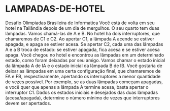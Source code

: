 # LAMPADAS-DE-HOTEL
Desafio Olimpiadas Brasileira de Informatica
Você está de volta em seu hotel na Tailândia depois de um dia de mergulhos. O seu quarto tem
duas lâmpadas. Vamos chamá-las de A e B. No hotel há dois interruptores, que chamaremos de C1
e C2. Ao apertar C1, a lâmpada A acende se estiver apagada, e apaga se estiver acesa. Se apertar
C2, cada uma das lâmpadas A e a B troca de estado: se estiver apagada, fica acesa e se estiver
acesa apaga.
Você chegou no hotel e encontrou as lâmpadas em um determinado estado, como foram deixadas
por seu amigo. Vamos chamar o estado inicial da lâmpada A de IA e o estado inicial da lâmpada B
de IB. Você gostaria de deixar as lâmpadas em uma certa configuração final, que chamaremos de
FA e FB, respectivamente, apertando os interruptores a menor quantidade de vezes possível. Por
exemplo, se as duas lâmpadas começam apagadas, e você quer que apenas a lâmpada A termine
acesa, basta apertar o interruptor C1.
Dados os estados iniciais e desejados das duas lâmpadas (acesa/apagada), determine o número
mínimo de vezes que interruptores devem ser apertados.
